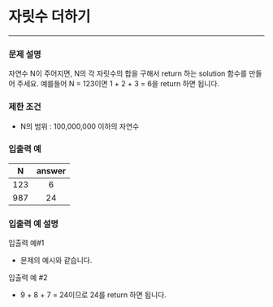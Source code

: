 # 자릿수 더하기
***

### 문제 설명
자연수 N이 주어지면, N의 각 자릿수의 합을 구해서 return 하는 solution 함수를 만들어 주세요.
예를들어 N = 123이면 1 + 2 + 3 = 6을 return 하면 됩니다.
### 제한 조건
- N의 범위 : 100,000,000 이하의 자연수
### 입출력 예
N	|answer
:--:|:--:
123|	6
987	|24
### 입출력 예 설명
입출력 예#1
- 문제의 예시와 같습니다.

입출력 예 #2
- 9 + 8 + 7 = 24이므로 24를 return 하면 됩니다.